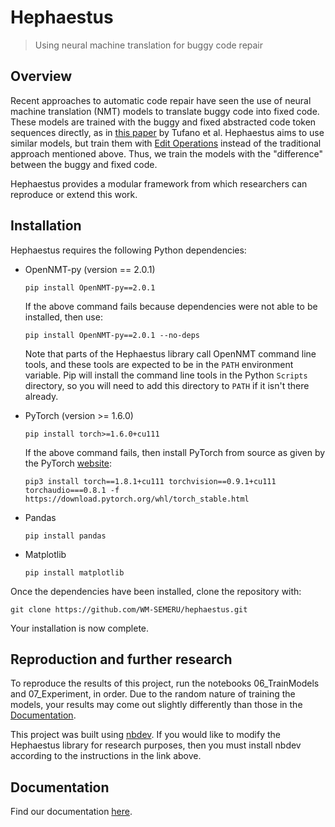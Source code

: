# Hephaestus
> Using neural machine translation for buggy code repair


## Overview

Recent approaches to automatic code repair have seen the use of neural machine translation (NMT) models to translate buggy code into fixed code. These models are trained with the buggy and fixed abstracted code token sequences directly, as in [this paper](https://arxiv.org/pdf/1812.08693.pdf) by Tufano et al. Hephaestus aims to use similar models, but train them with [Edit Operations](/hephaestus/EditOperations.html) instead of the traditional approach mentioned above. Thus, we train the models with the "difference" between the buggy and fixed code.

Hephaestus provides a modular framework from which researchers can reproduce or extend this work.

## Installation

Hephaestus requires the following Python dependencies:

- OpenNMT-py (version == 2.0.1)

    ```
    pip install OpenNMT-py==2.0.1
    ```

    If the above command fails because dependencies were not able to be installed, then use:

    ```
    pip install OpenNMT-py==2.0.1 --no-deps
    ```
    
    Note that parts of the Hephaestus library call OpenNMT command line tools, and these tools are expected to be in the `PATH`     environment variable. Pip will install the command line tools in the Python `Scripts` directory, so you will need to add       this directory to `PATH` if it isn't there already.
    

- PyTorch (version >= 1.6.0)

    ```
    pip install torch>=1.6.0+cu111
    ```

    If the above command fails, then install PyTorch from source as given by the PyTorch
    [website](https://pytorch.org/get-started/locally/):

    ```
    pip3 install torch==1.8.1+cu111 torchvision==0.9.1+cu111 torchaudio===0.8.1 -f https://download.pytorch.org/whl/torch_stable.html
    ```

- Pandas

    ```
    pip install pandas
    ```

- Matplotlib

    ```
    pip install matplotlib
    ```

Once the dependencies have been installed, clone the repository with:

```
git clone https://github.com/WM-SEMERU/hephaestus.git
```

Your installation is now complete.

## Reproduction and further research

To reproduce the results of this project, run the notebooks 06_TrainModels and 07_Experiment, in order. Due to the random nature of training the models, your results may come out slightly differently than those in the [Documentation](https://wm-semeru.github.io/hephaestus/).

This project was built using [nbdev](https://nbdev.fast.ai/#Installing). If you would like to modify the Hephaestus library for research purposes, then you must install nbdev according to the instructions in the link above.

## Documentation

Find our documentation [here](https://wm-semeru.github.io/hephaestus/).
